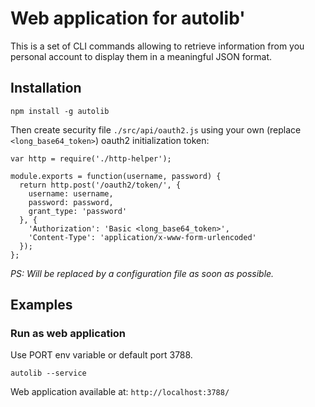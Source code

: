 # Web application for autolib'

This is a set of CLI commands allowing to retrieve information from you personal account to display them in a meaningful JSON format.

## Installation

```
npm install -g autolib
```

Then create security file `./src/api/oauth2.js` using your own (replace `<long_base64_token>`) oauth2 initialization token:

```
var http = require('./http-helper');

module.exports = function(username, password) {
  return http.post('/oauth2/token/', {
    username: username,
    password: password,
    grant_type: 'password'
  }, {
    'Authorization': 'Basic <long_base64_token>',
    'Content-Type': 'application/x-www-form-urlencoded'
  });
};
```

*PS: Will be replaced by a configuration file as soon as possible.*

## Examples

### Run as web application

Use PORT env variable or default port 3788.

```
autolib --service
```

Web application available at: `http://localhost:3788/`

